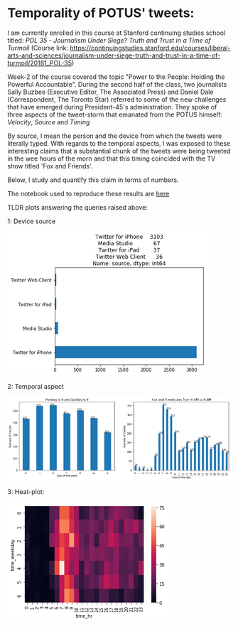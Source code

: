 
# Temporality of POTUS' tweets:

I am currently enrolled in this course at Stanford continuing studies school titled: _POL 35 - Journalism Under Siege? Truth and Trust in a Time of Turmoil_ (Course link: https://continuingstudies.stanford.edu/courses/liberal-arts-and-sciences/journalism-under-siege-truth-and-trust-in-a-time-of-turmoil/20181_POL-35) 

Week-2 of the course covered the topic "Power to the People: Holding the Powerful Accountable". During the second half of the class, two journalists Sally Buzbee (Executive Editor, The Associated Press) and  Daniel Dale (Correspondent, The Toronto Star) referred to some of the new challenges that have emerged during President-45's administration. They spoke of three aspects of the tweet-storm that emanated from the POTUS himself: _Velocity_, _Source_ and _Timing_

By source, I mean the person and the device from which the tweets were literally typed.
With regards to the temporal aspects, I was exposed to these interesting claims that a substantial chunk of the tweets were being tweeted in the wee hours of the morn and that this timing coincided with the TV show titled 'Fox and Friends'.

Below, I study and quantify this claim in terms of numbers.

The notebook used to reproduce these results are [here](https://github.com/vinayprabhu/TrumpNTwitter/blob/master/Trump%20tweets%20and%20Fox%20and%20friends.ipynb)

TLDR plots answering the queries raised above:

1: Device source 

![png](output_21_0.png)

2: Temporal aspect

![png](plot_temporal.png)

3: Heat-plot:


![png](output_32_1.png)

